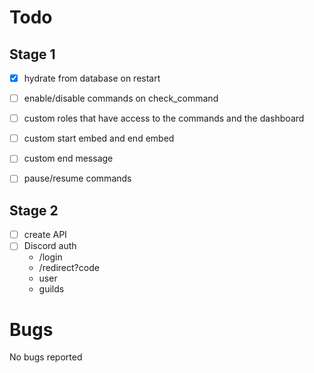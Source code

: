 # Todo

## Stage 1
- [X] hydrate from database on restart
- [ ] enable/disable commands on check_command
- [ ] custom roles that have access to the commands and the dashboard
- [ ] custom start embed and end embed
- [ ] custom end message
- [ ] pause/resume commands


## Stage 2
- [ ] create API
- [ ] Discord auth
	- /login
	- /redirect?code
	- user
	- guilds


# Bugs
No bugs reported